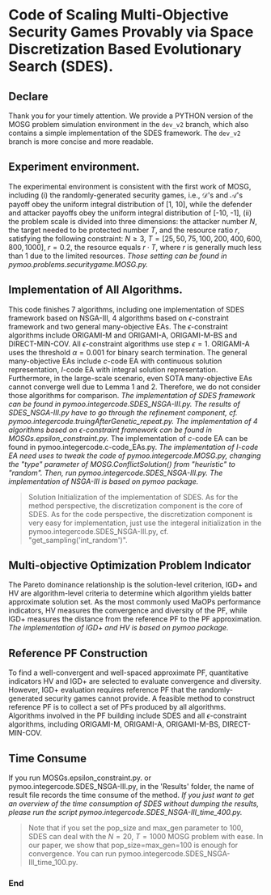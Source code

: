 # Code of Scaling Multi-Objective Security Games Provably via Space Discretization Based Evolutionary Search (SDES).

## Declare
Thank you for your timely attention. We provide a PYTHON version of the MOSG problem simulation environment in the `dev_v2` branch, which also contains a simple implementation of the SDES framework. The `dev_v2` branch is more concise and more readable. 

## Experiment environment.
The experimental environment is consistent with the first work of MOSG, including (i) the randomly-generated security games, i.e., $\mathcal{D}$'s and $\mathcal{A}$'s payoff obey the uniform integral distribution of [1, 10], while the defender and attacker payoffs obey the uniform integral distribution of [-10, -1], (ii) the problem scale is divided into three dimensions: the attacker number $N$, the target needed to be protected number $T$, and the resource ratio $r$, satisfying the following constraint: $N\geq3$, $T=[25, 50, 75, 100, 200, 400, 600, 800, 1000]$, $r=0.2$, the resource equals $r\cdot T$, 
where $r$ is generally much less than 1 due to the limited resources.
*Those setting can be found in pymoo.problems.securitygame.MOSG.py.*

## Implementation of All Algorithms.
This code finishes 7 algorithms, including one implementation of SDES framework based on NSGA-III, 4 algorithms based on $\epsilon$-constraint framework and two general many-objective EAs.
The $\epsilon$-constraint algorithms include ORIGAMI-M and ORIGAMI-A, ORIGAMI-M-BS and DIRECT-MIN-COV. All $\epsilon$-constraint algorithms use step $\epsilon=1$. ORIGAMI-A uses the threshold $\alpha=0.001$ for binary search termination. 
The general many-objective EAs include $c$-code EA with continuous solution representation, $I$-code EA with integral solution representation. Furthermore, in the large-scale scenario, even SOTA many-objective EAs cannot converge well due to Lemma 1 and 2. Therefore, we do not consider those algorithms for comparison.
*The implementation of SDES framework can be found in pymoo.integercode.SDES_NSGA-III.py. The results of SDES_NSGA-III.py have to go through the refinement component, cf. pymoo.integercode.truingAfterGenetic_repeat.py.*
*The implementation of 4 algorithms based on $\epsilon$-constraint framework can be found in MOSGs.epsilon_constraint.py.*
The implementation of $c$-code EA can be found in pymoo.integercode.c-code_EAs.py.
*The implementation of $I$-code EA need uses to tweak the code of pymoo.integercode.MOSG.py, changing the "type" parameter of MOSG.ConflictSolution() from "heuristic" to "random". Then, run pymoo.integercode.SDES_NSGA-III.py.*
*The implementation of NSGA-III is based on pymoo package.*

> Solution Initialization of the implementation of SDES.
As for the method perspective, the discretization component is the core of SDES.  As for the code perspective, the discretization component is very easy for implementation, just use the integeral initialization in the pymoo.integercode.SDES_NSGA-III.py, cf. "get_sampling('int_random')".

## Multi-objective Optimization Problem Indicator
The Pareto dominance relationship is the solution-level criterion, IGD+ and HV are algorithm-level criteria to determine which algorithm yields batter approximate solution set. As the most commonly used MaOPs performance indicators, HV measures the convergence and diversity of the PF, while IGD+ measures the distance from the reference PF to the PF approximation. 
*The implementation of IGD+ and HV is based on pymoo package.*

## Reference PF Construction
To find a well-convergent and well-spaced approximate PF, quantitative indicators HV and IGD+ are selected to evaluate convergence and diversity. However, IGD+ evaluation requires reference PF that the randomly-generated security games cannot provide. A feasible method to construct reference PF is to collect a set of PFs produced by all algorithms. Algorithms involved in the PF building include SDES and all $\epsilon$-constraint algorithms, including ORIGAMI-M, ORIGAMI-A, ORIGAMI-M-BS, DIRECT-MIN-COV.

## Time Consume
If you run MOSGs.epsilon_constraint.py. or pymoo.integercode.SDES_NSGA-III.py, in the 'Results' folder, the name of result file records the time consume of the method.
*If you just want to get an overview of the time consumption of SDES without dumping the results, please run the script pymoo.integercode.SDES_NSGA-III_time_400.py.*
> Note that if you set the pop_size and max_gen parameter to 100, SDES can deal with the $N=20$, $T=1000$ MOSG problem with ease. In our paper, we show that pop_size=max_gen=100 is enough for convergence. You can run pymoo.integercode.SDES_NSGA-III_time_100.py.

### End
